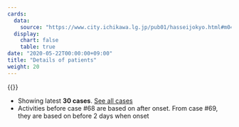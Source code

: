 ```yaml
---
cards:
  data:
    source: "https://www.city.ichikawa.lg.jp/pub01/hasseijokyo.html#m04"
  display:
    chart: false
    table: true
date: "2020-05-22T00:00:00+09:00"
title: "Details of patients"
weight: 20
---
```


{{<table src="details_of_patients" len="30">}}

- Showing latest **30 cases**. [See all cases](./cards/details-of-all-patients)
- Activities before case #68 are based on after onset. From case #69, they are based on before 2 days when onset
